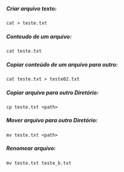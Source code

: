 ##### Criar arquivo texto:
```
cat > teste.txt
```

##### Conteudo de um arquivo:
```
cat teste.txt
```

##### Copiar conteúdo de um arquivo para outro:
```
cat teste.txt > teste02.txt
```

##### Copiar arquivo para outro Diretório:
```
cp teste.txt <path>
```

##### Mover arquivo para outro Diretório:
```
mv teste.txt <path>
```

##### Renomear arquivo:
```
mv teste.txt teste_b.txt
```
